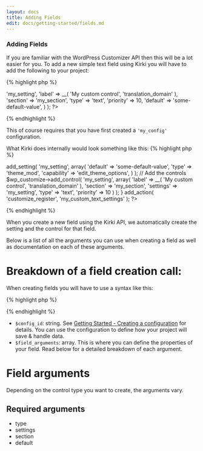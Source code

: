 ```yaml
---
layout: docs
title: Adding Fields
edit: docs/getting-started/fields.md
---
```


### Adding Fields

If you are familiar with the WordPress Customizer API then this will be a lot easier for you.
To add a new simple text field using Kirki you will have to add the following to your project:

{% highlight php %}
<?php
Kirki::add_field( 'my_config', array(
	'settings' => 'my_setting',
	'label'    => __( 'My custom control', 'translation_domain' ),
	'section'  => 'my_section',
	'type'     => 'text',
	'priority' => 10,
	'default'  => 'some-default-value',
) );
?>
{% endhighlight %}

This of course requires that you have first created a `'my_config'` configuration.

What Kirki does internally would look something like this:
{% highlight php %}
<?php
function my_custom_text_settings( $wp_customize ) {

	// Register the settings
	$wp_customize->add_setting( 'my_setting', array(
		'default'        => 'some-default-value',
		'type'           => 'theme_mod',
		'capability'     => 'edit_theme_options',
	) );

	// Add the controls
	$wp_customize->add_control( 'my_setting', array(
		'label'       => __( 'My custom control', 'translation_domain' ),
		'section'     => 'my_section',
		'settings'    => 'my_setting',
		'type'        => 'text',
		'priority'    => 10
    ) );

}
add_action( 'customize_register', 'my_custom_text_settings' );
?>
{% endhighlight %}

When you create a new field using the Kirki API, we automatically create the setting and the control for that field.

Below is a list of all the arguments you can use when creating a field as well as documentation on each of these arguments.

# Breakdown of a field creation call:

When creating fields you will have to use a syntax like this:

{% highlight php %}
<?php Kirki::add_field( $config_id, $field_arguments ); ?>
{% endhighlight %}

* `$config_id`: string. See [Getting Started - Creating a configuration](https://github.com/aristath/kirki/wiki/Getting-Started#creating-a-configuration-for-your-project) for details. You can use the configuration to define how your project will save & handle data.
* `$field_arguments`: array. This is where you can define the properties of your field. Read below for a detailed breakdown of each argument.

# Field arguments

Depending on the control type you want to create, the arguments vary.

## Required arguments

* type
* settings
* section
* default
